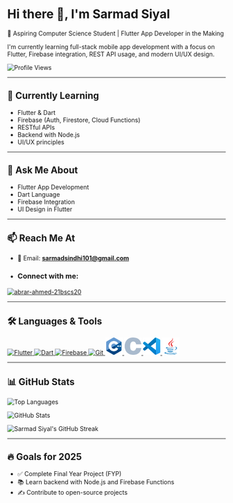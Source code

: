 # Hi there 👋, I'm Sarmad Siyal

🚀 Aspiring Computer Science Student | Flutter App Developer in the Making

I'm currently learning full-stack mobile app development with a focus on Flutter, Firebase integration, REST API usage, and modern UI/UX design.

![Profile Views](https://komarev.com/ghpvc/?username=SarmadSiyal&label=Profile%20views&color=0e75b6&style=flat)

---

## 🌱 Currently Learning

- Flutter & Dart
- Firebase (Auth, Firestore, Cloud Functions)
- RESTful APIs
- Backend with Node.js
- UI/UX principles

---

## 💬 Ask Me About

- Flutter App Development
- Dart Language
- Firebase Integration
- UI Design in Flutter

---

## 📫 Reach Me At

- 📧 Email: **sarmadsindhi101@gmail.com**
- <h3 align="left">Connect with me:</h3>
<p align="left">
<a href="https://linkedin.com/in/sarmad-Siyal-b01845269" target="blank"><img align="center" src="https://raw.githubusercontent.com/rahuldkjain/github-profile-readme-generator/master/src/images/icons/Social/linked-in-alt.svg" alt="abrar-ahmed-21bscs20" height="30" width="40" /></a>


---

## 🛠️ Languages & Tools

<p align="left">
  <a href="https://flutter.dev" target="_blank">
    <img src="https://www.vectorlogo.zone/logos/flutterio/flutterio-icon.svg" alt="Flutter" width="40" height="40"/>
  </a>
  <a href="https://dart.dev" target="_blank">
    <img src="https://www.vectorlogo.zone/logos/dartlang/dartlang-icon.svg" alt="Dart" width="40" height="40"/>
  </a>
  <a href="https://firebase.google.com/" target="_blank">
    <img src="https://www.vectorlogo.zone/logos/firebase/firebase-icon.svg" alt="Firebase" width="40" height="40"/>
  </a>
  <a href="https://git-scm.com/" target="_blank">
    <img src="https://www.vectorlogo.zone/logos/git-scm/git-scm-icon.svg" alt="Git" width="40" height="40"/>
  </a>
  <a href="https://www.w3schools.com/cpp/" target="_blank">
    <img src="https://raw.githubusercontent.com/devicons/devicon/master/icons/cplusplus/cplusplus-original.svg" alt="C++" width="40" height="40"/>
  </a>
  <a href="https://www.cprogramming.com/" target="_blank">
    <img src="https://raw.githubusercontent.com/devicons/devicon/master/icons/c/c-original.svg" alt="C" width="40" height="40"/>
  </a>
  <a href="https://code.visualstudio.com/" target="_blank">
    <img src="https://raw.githubusercontent.com/devicons/devicon/master/icons/vscode/vscode-original.svg" alt="VS Code" width="40" height="40"/>
  </a>
  <a href="https://www.java.com/" target="_blank">
    <img src="https://raw.githubusercontent.com/devicons/devicon/master/icons/java/java-original.svg" alt="Java" width="40" height="40"/>
  </a>
</p>


---

## 📊 GitHub Stats

<p align="left">
  <img src="https://github-readme-stats.vercel.app/api/top-langs/?username=SarmadSiyal&layout=compact&theme=dark" alt="Top Languages"/>
</p>

<p align="left">
  <img src="https://github-readme-stats.vercel.app/api?username=SarmadSiyal&show_icons=true&theme=dark" alt="GitHub Stats"/>
</p>

<p align="left">
  <img src="https://github-readme-streak-stats.herokuapp.com/?user=SarmadSiyal&theme=dark" alt="Sarmad Siyal's GitHub Streak"/>
</p>

---

## 🔥 Goals for 2025

- ✅ Complete Final Year Project (FYP)
- 📚 Learn backend with Node.js and Firebase Functions
- ✍️ Contribute to open-source projects
